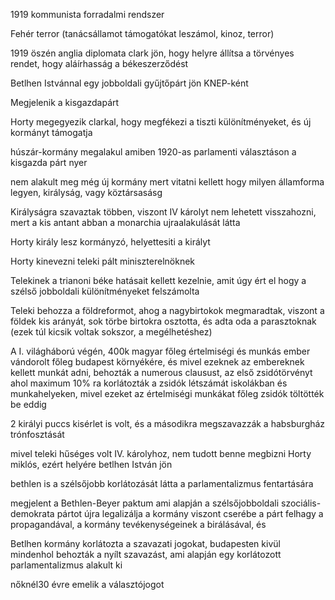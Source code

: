 1919 kommunista forradalmi rendszer

Fehér terror (tanácsállamot támogatókat leszámol, kinoz, terror)

1919 öszén anglia diplomata clark jön, hogy helyre állítsa a törvényes rendet, hogy aláírhasság a békeszerződést

Betlhen Istvánnal egy jobboldali gyűjtőpárt jön KNEP-ként

Megjelenik a kisgazdapárt

Horty megegyezik clarkal, hogy megfékezi a tiszti különítményeket, és új kormányt támogatja

húszár-kormány megalakul amiben 1920-as parlamenti választáson a kisgazda párt nyer

nem alakult meg még új kormány mert vitatni kellett hogy milyen államforma legyen, királyság, vagy köztársasásg 

Királyságra szavaztak többen, viszont IV károlyt nem lehetett visszahozni, mert a kis antant abban a monarchia ujraalakulását látta

Horty király lesz kormányzó, helyettesiti a királyt

Horty kinevezni teleki pált miniszterelnöknek

Telekinek a trianoni béke hatásait kellett kezelnie, amit úgy ért el hogy a szélső jobboldali különítményeket felszámolta

Teleki behozza a földreformot, ahog a nagybirtokok megmaradtak, viszont a földek kis arányát, sok törbe birtokra osztotta, és adta oda a parasztoknak (ezek túl kicsik voltak sokszor, a megélhetéshez)

A I. világháború végén, 400k magyar főleg értelmiségi és munkás ember vándorolt főleg budapest környékére, és mivel ezeknek az embereknek kellett munkát adni, behozták a numerous clausust, az első zsidótörvényt ahol maximum 10% ra korlátozták a zsidók létszámát iskolákban és munkahelyeken, mivel ezeket az értelmiségi munkákat főleg zsidók töltötték be eddig

2 királyi puccs kisérlet is volt, és a másodikra megszavazzák a habsburgház trónfosztását

mivel teleki hűséges volt IV. károlyhoz, nem tudott benne megbizni Horty miklós, ezért helyére betlhen István jön

bethlen is a szélsőjobb korlátozását látta a parlamentalizmus fentartására

megjelent a Bethlen-Beyer paktum ami alapján a szélsőjobboldali szociális-demokrata pártot újra legalizálja a kormány viszont cserébe a párt felhagy a propagandával, a kormány tevékenységeinek a birálásával, és 

Betlhen kormány korlátozta a szavazati jogokat, budapesten kivül mindenhol behozták a nyílt szavazást, ami alapján egy korlátozott parlamentalizmus alakult ki

nőknél30 évre emelik a választójogot

